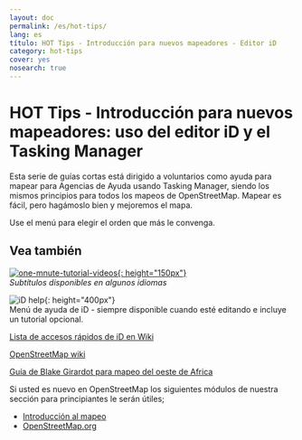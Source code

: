 ```yaml
---
layout: doc
permalink: /es/hot-tips/
lang: es
título: HOT Tips - Introducción para nuevos mapeadores - Editor iD
category: hot-tips
cover: yes
nosearch: true
---
```


HOT Tips - Introducción para nuevos mapeadores: uso del editor iD y el Tasking Manager
================

Esta serie de guías cortas está dirigido a voluntarios como ayuda para mapear para Agencias de Ayuda usando Tasking Manager, siendo los mismos principios para todos los mapeos de OpenStreetMap. Mapear es fácil, pero hagámoslo bien y mejoremos el mapa. 

Use el menú para elegir el orden que más le convenga.  

Vea también  
---------

[![one-mnute-tutorial-videos]{: height="150px"}](https://www.youtube.com/playlist?list=PLb9506_-6FMHZ3nwn9heri3xjQKrSq1hN "Humanitarian OpenStreetMap Team - One minute Tutorial Videos")  
*Subtítulos disponibles en algunos idiomas*  

![iD help]{: height="400px"}  
Menú de ayuda de iD - siempre disponible cuando esté editando e incluye un tutorial opcional.    
  
[Lista de accesos rápidos de iD en Wiki](https://wiki.openstreetmap.org/wiki/ID/Shortcuts)  

[OpenStreetMap wiki](https://wiki.openstreetmap.org/wiki/Main_Page)  

[Guía de Blake Girardot para mapeo del oeste de Africa](https://wiki.openstreetmap.org/wiki/User:Bgirardot/West_African_HOT_Mapping_Tips)  

Si usted es nuevo en OpenStreetMap los siguientes módulos de nuestra sección para principiantes le serán útiles;  

-  [Introducción al mapeo](/es/beginner/introduction/)  
-  [OpenStreetMap.org](/es/beginner/start-osm/)



[HOT logo with text]:/images/hot-tips/Hot_logo_with_text.svg
[iD help]:/images/hot-tips/iD-help.png "Menú de ayuda de iD - siempre disponible mientras esté editando e incluye un tutorial opcional."
[one-mnute-tutorial-videos]: /images/hot-tips/one-mnute-tutorial-videos.png "Humanitarian OpenStreetMap Team One-Minute Tutorial Videos"

